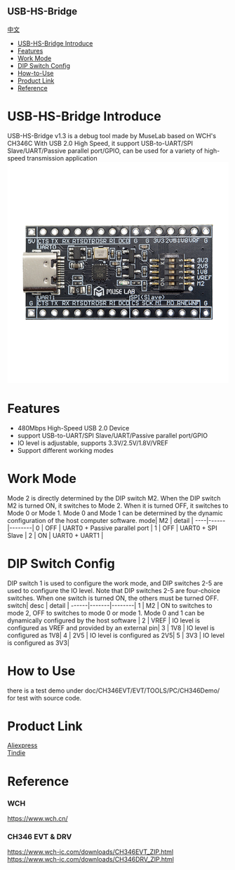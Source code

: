 USB-HS-Bridge
-----------
[中文](./README_cn.md)
* [USB-HS-Bridge Introduce](#usb-hs-bridge-introduce) 
* [Features](#Features)
* [Work Mode](#work-mode)
* [DIP Switch Config](#dip-switch-config)
* [How-to-Use](#how-to-use)
* [Product Link](#Product-Link)
* [Reference](#Reference)


# USB-HS-Bridge Introduce
USB-HS-Bridge v1.3 is a debug tool made by MuseLab based on WCH's CH346C With USB 2.0 High Speed, it support USB-to-UART/SPI Slave/UART/Passive parallel port/GPIO, can be used for a variety of high-speed transmission application
![1](https://github.com/wuxx/USB-HS-Bridge/blob/master/doc/CH346-1.jpg)

# Features
- 480Mbps High-Speed USB 2.0 Device
- support USB-to-UART/SPI Slave/UART/Passive parallel port/GPIO
- IO level is adjustable, supports 3.3V/2.5V/1.8V/VREF
- Support different working modes
 
# Work Mode
Mode 2 is directly determined by the DIP switch M2. When the DIP switch M2 is turned ON, it switches to Mode 2. When it is turned OFF, it switches to Mode 0 or Mode 1. Mode 0 and Mode 1 can be determined by the dynamic configuration of the host computer software.
mode|  M2  | detail |
----|------|--------|
0   |  OFF | UART0 + Passive parallel port |
1   |  OFF | UART0 + SPI Slave             |
2   |  ON  | UART0 + UART1                 |

# DIP Switch Config
DIP switch 1 is used to configure the work mode, and DIP switches 2-5 are used to configure the IO level. Note that DIP switches 2-5 are four-choice switches. When one switch is turned ON, the others must be turned OFF.
switch|  desc | detail |
------|-------|--------|
1     |  M2   | ON to switches to mode 2, OFF to switches to mode 0 or mode 1. Mode 0 and 1 can be dynamically configured by the host software |
2     |  VREF | IO level is configured as VREF and provided by an external pin|
3     |  1V8  | IO level is configured as 1V8|
4     |  2V5  | IO level is configured as 2V5|
5     |  3V3  | IO level is configured as 3V3|


# How to Use
there is a test demo under doc/CH346EVT/EVT/TOOLS/PC/CH346Demo/ for test with source code.

# Product Link
[Aliexpress](https://www.aliexpress.com/item/1005004685449797.html?spm=5261.ProductManageOnline.0.0.158c4edffnRuaN)  
[Tindie](https://www.tindie.com/products/johnnywu/ch346-development-board)

# Reference
### WCH
https://www.wch.cn/
### CH346 EVT & DRV
https://www.wch-ic.com/downloads/CH346EVT_ZIP.html  
https://www.wch-ic.com/downloads/CH346DRV_ZIP.html
